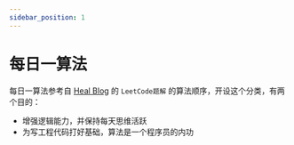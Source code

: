 ```yaml
---
sidebar_position: 1
---
```


# 每日一算法

每日一算法参考自 [Heal Blog](https://2heal1.github.io/) 的 `LeetCode题解` 的算法顺序，开设这个分类，有两个目的：

- 增强逻辑能力，并保持每天思维活跃
- 为写工程代码打好基础，算法是一个程序员的内功

